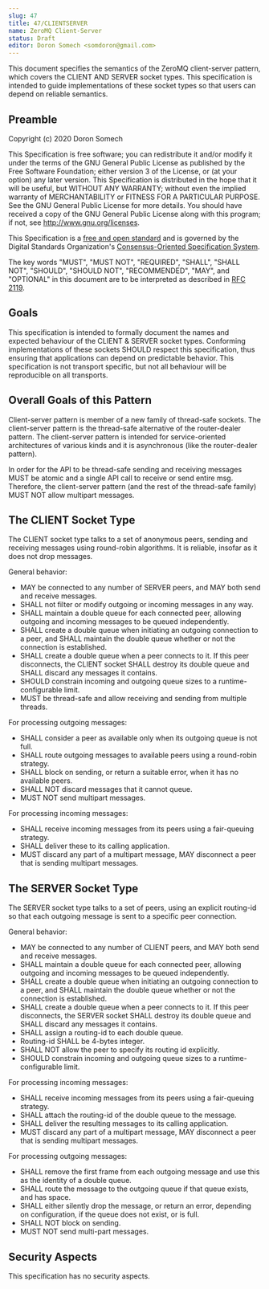 ```yaml
---
slug: 47
title: 47/CLIENTSERVER
name: ZeroMQ Client-Server
status: Draft
editor: Doron Somech <somdoron@gmail.com>
---
```


This document specifies the semantics of the ZeroMQ client-server pattern, which covers the CLIENT AND SERVER socket types. This specification is intended to guide implementations of these socket types so that users can depend on reliable semantics.

## Preamble

Copyright (c) 2020 Doron Somech

This Specification is free software; you can redistribute it and/or modify it under the terms of the GNU General Public License as published by the Free Software Foundation; either version 3 of the License, or (at your option) any later version. This Specification is distributed in the hope that it will be useful, but WITHOUT ANY WARRANTY; without even the implied warranty of MERCHANTABILITY or FITNESS FOR A PARTICULAR PURPOSE. See the GNU General Public License for more details. You should have received a copy of the GNU General Public License along with this program; if not, see <http://www.gnu.org/licenses>.

This Specification is a [free and open standard](http://www.digistan.org/open-standard:definition) and is governed by the Digital Standards Organization's [Consensus-Oriented Specification System](http://www.digistan.org/spec:1/COSS).

The key words "MUST", "MUST NOT", "REQUIRED", "SHALL", "SHALL NOT", "SHOULD", "SHOULD NOT", "RECOMMENDED", "MAY", and "OPTIONAL" in this document are to be interpreted as described in [RFC 2119](http://tools.ietf.org/html/rfc2119).


## Goals

This specification is intended to formally document the names and expected behaviour of the CLIENT & SERVER socket types. Conforming implementations of these sockets SHOULD respect this specification, thus ensuring that applications can depend on predictable behavior. This specification is not transport specific, but not all behaviour will be reproducible on all transports.

## Overall Goals of this Pattern

Client-server pattern is member of a new family of thread-safe sockets.
The client-server pattern is the thread-safe alternative of the router-dealer pattern.
The client-server pattern is intended for service-oriented architectures of various kinds and it is asynchronous (like the router-dealer pattern).

In order for the API to be thread-safe sending and receiving messages MUST be atomic and a single API call to receive or send entire msg. Therefore, the client-server pattern (and the rest of the thread-safe family) MUST NOT allow multipart messages.

## The CLIENT Socket Type

The CLIENT socket type talks to a set of anonymous peers, sending and receiving messages using round-robin algorithms. It is reliable, insofar as it does not drop messages. 

General behavior:

* MAY be connected to any number of SERVER peers, and MAY both send and receive messages.
* SHALL not filter or modify outgoing or incoming messages in any way.
* SHALL maintain a double queue for each connected peer, allowing outgoing and incoming messages to be queued independently.
* SHALL create a double queue when initiating an outgoing connection to a peer, and SHALL maintain the double queue whether or not the connection is established.
* SHALL create a double queue when a peer connects to it. If this peer disconnects, the CLIENT socket SHALL destroy its double queue and SHALL discard any messages it contains.
* SHOULD constrain incoming and outgoing queue sizes to a runtime-configurable limit.
* MUST be thread-safe and allow receiving and sending from multiple threads.

For processing outgoing messages:

* SHALL consider a peer as available only when its outgoing queue is not full.
* SHALL route outgoing messages to available peers using a round-robin strategy.
* SHALL block on sending, or return a suitable error, when it has no available peers.
* SHALL NOT discard messages that it cannot queue.
* MUST NOT send multipart messages.

For processing incoming messages:

* SHALL receive incoming messages from its peers using a fair-queuing strategy.
* SHALL deliver these to its calling application.
* MUST discard any part of a multipart message, MAY disconnect a peer that is sending multipart messages.

## The SERVER Socket Type

The SERVER socket type talks to a set of peers, using an explicit routing-id so that each outgoing message is sent to a specific peer connection.

General behavior:

* MAY be connected to any number of CLIENT peers, and MAY both send and receive messages.
* SHALL maintain a double queue for each connected peer, allowing outgoing and incoming messages to be queued independently.
* SHALL create a double queue when initiating an outgoing connection to a peer, and SHALL maintain the double queue whether or not the connection is established.
* SHALL create a double queue when a peer connects to it. If this peer disconnects, the SERVER socket SHALL destroy its double queue and SHALL discard any messages it contains.
* SHALL assign a routing-id to each double queue.
* Routing-id SHALL be 4-bytes integer.
* SHALL NOT allow the peer to specify its routing id explicitly.
* SHOULD constrain incoming and outgoing queue sizes to a runtime-configurable limit.

For processing incoming messages:

* SHALL receive incoming messages from its peers using a fair-queuing strategy.
* SHALL attach the routing-id of the double queue to the message.
* SHALL deliver the resulting messages to its calling application.
* MUST discard any part of a multipart message, MAY disconnect a peer that is sending multipart messages.

For processing outgoing messages:

* SHALL remove the first frame from each outgoing message and use this as the identity of a double queue.
* SHALL route the message to the outgoing queue if that queue exists, and has space.
* SHALL either silently drop the message, or return an error, depending on configuration, if the queue does not exist, or is full.
* SHALL NOT block on sending.
* MUST NOT send multi-part messages.

## Security Aspects

This specification has no security aspects.
